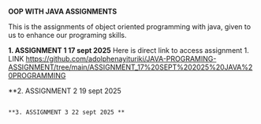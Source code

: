 **OOP WITH JAVA ASSIGNMENTS**

This is the assignments of object oriented programming
with java, given to us to enhance our
programing skills.

**1. ASSIGNMENT 1 17 sept 2025**
Here is direct link to access assignment 1. 
LINK https://github.com/adolphenayituriki/JAVA-PROGRAMING-ASSIGNMENT/tree/main/ASSIGNMENT_17%20SEPT%202025%20JAVA%20PROGRAMMING

**2. ASSIGNMENT 2 19 sept 2025
`````````````````````````````````

**3. ASSIGNMENT 3 22 sept 2025 **

